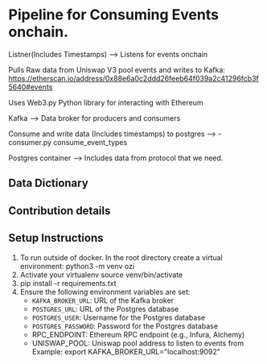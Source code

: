 # Pipeline for Consuming Events onchain.



Listner(Includes Timestamps) --> Listens for events onchain

Pulls Raw data from Uniswap V3 pool events and writes to Kafka: https://etherscan.io/address/0x88e6a0c2ddd26feeb64f039a2c41296fcb3f5640#events

Uses Web3.py Python library for interacting with Ethereum


Kafka --> Data broker for producers and consumers


Consume and write data (Includes timestamps) to postgres  --> 
    - consumer.py
        consume_event_types


Postgres container --> Includes data from protocol that we need.




## Data Dictionary 







## Contribution details





## Setup Instructions

1. To run outside of docker. In the root directory create a virtual environment: python3 -m venv ozi
2. Activate your virtualenv source venv/bin/activate
3. pip install -r requirements.txt
4. Ensure the following environment variables are set:
   - `KAFKA_BROKER_URL`: URL of the Kafka broker
   - `POSTGRES_URL`: URL of the Postgres database
   - `POSTGRES_USER`: Username for the Postgres database
   - `POSTGRES_PASSWORD`: Password for the Postgres database
   -  RPC_ENDPOINT: Ethereum RPC endpoint (e.g., Infura, Alchemy)
   -  UNISWAP_POOL: Uniswap pool address to listen to events from
   Example: export KAFKA_BROKER_URL="localhost:9092"


